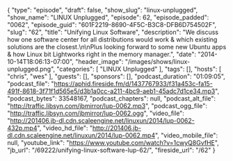 {
  "type": "episode",
  "draft": false,
  "show_slug": "linux-unplugged",
  "show_name": "LINUX Unplugged",
  "episode": 62,
  "episode_padded": "0062",
  "episode_guid": "601F2219-8690-4F5C-B3C8-DFB6D754502F",
  "slug": "62",
  "title": "Unifying Linux Software",
  "description": "We discuss how one software center for all distributions would work & which existing solutions are the closest.\n\nPlus looking forward to some new Ubuntu apps & how Linux bit Lightworks right in the memory manager.",
  "date": "2014-10-14T18:06:13-07:00",
  "header_image": "/images/shows/linux-unplugged.png",
  "categories": [
    "LINUX Unplugged"
  ],
  "tags": [],
  "hosts": [
    "chris",
    "wes"
  ],
  "guests": [],
  "sponsors": [],
  "podcast_duration": "01:09:05",
  "podcast_file": "https://aphid.fireside.fm/d/1437767933/f31a453c-fa15-491f-8618-3f71f1d565e5/d3b1a0cc-a211-4bc9-aeb1-45adc7d1ce34.mp3",
  "podcast_bytes": 33548167,
  "podcast_chapters": null,
  "podcast_alt_file": "http://traffic.libsyn.com/jbmirror/lup-0062.mp3",
  "podcast_ogg_file": "http://traffic.libsyn.com/jbmirror/lup-0062.ogg",
  "video_file": "http://201406.jb-dl.cdn.scaleengine.net/linuxun/2014/lup-0062-432p.mp4",
  "video_hd_file": "http://201406.jb-dl.cdn.scaleengine.net/linuxun/2014/lup-0062.mp4",
  "video_mobile_file": null,
  "youtube_link": "https://www.youtube.com/watch?v=1cwyQ8GvfHE",
  "jb_url": "/69222/unifying-linux-software-lup-62/",
  "fireside_url": "/62"
}

